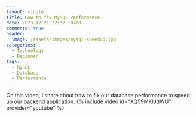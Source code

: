 ```yaml
---
layout: single
title: How to fix MySQL Performance
date: 2023-12-21 22:32 +0700
comments: true
header:
  image: /assets/images/mysql-speedup.jpg
categories:
  - Technology
  - Beginner
tags:
  - MySQL
  - Database
  - Performance
---
```


On this video, I share about how to fix our database performance to speed up our backend application.
{% include video id="XQ59MKlJdWU" provider="youtube" %}

